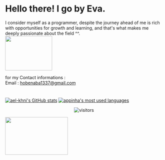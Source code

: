 # Hello there! I go by Eva.

I consider myself as a programmer, despite the journey ahead of me is rich with opportunities for growth and learning, and that's what makes me deeply passionate about the field ^^.         <br /><img src="https://media2.giphy.com/media/v1.Y2lkPTc5MGI3NjExZXZ3NWJpaGpwZ2lsZWk2cDE5amg5cXN3ZzNnZHNtNHdudGo4aXhrYSZlcD12MV9pbnRlcm5hbF9naWZfYnlfaWQmY3Q9cw/p6ZVGS8zQbQIqH8G6l/giphy.gif" width="150" height="110"><br />                  

for my Contact informations :                                            
Email : hobenaba1337@gmail.com
#

[![ael-khni's GitHub stats](https://github-readme-stats.vercel.app/api?username=hobenaba&count_private=true&show_icons=true&hide=issues&hide_border=true&theme=aura)](https://github.com/hobenaba?tab=repositories)
[![appinha's most used languages](https://github-readme-stats.vercel.app/api/top-langs/?username=hobenaba&layout=compact&hide_border=true&theme=aura)](https://github.com/hobenaba?tab=repositories)

<p align="center">
	<img alt="visitors" src="https://komarev.com/ghpvc/?username=hobenaba&color=CBC3E3&style=flat&label=visitors" /img>
</p>
</pre >
<img src="https://media0.giphy.com/media/v1.Y2lkPTc5MGI3NjExNzMwcW1nZ2R2OWR5aXZlZngxeG8weXQzMGl4cm9jeXFrbWZ2em80NCZlcD12MV9pbnRlcm5hbF9naWZfYnlfaWQmY3Q9cw/bs3w1SsWV0hJZDOpWr/giphy.gif" width="200" height="120">
